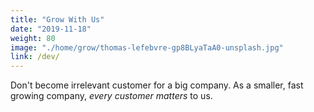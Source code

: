 ```yaml
---
title: "Grow With Us"
date: "2019-11-18"
weight: 80
image: "./home/grow/thomas-lefebvre-gp8BLyaTaA0-unsplash.jpg"
link: /dev/
---
```


Don't become irrelevant customer for a big company. As a smaller, fast growing company, _every customer matters_ to us.
